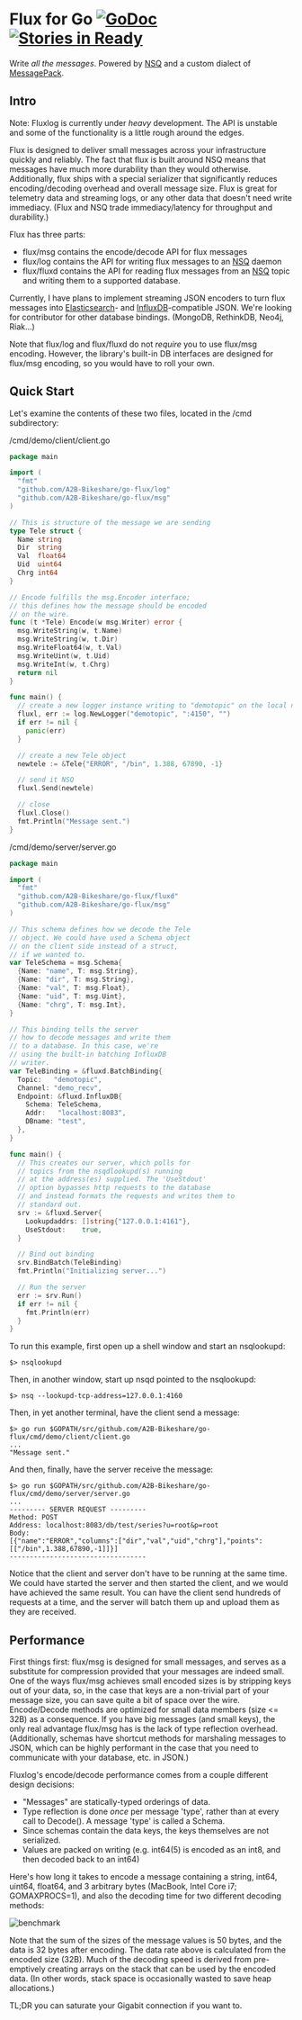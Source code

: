Flux for Go [![GoDoc](https://godoc.org/github.com/A2B-Bikeshare/go-flux?status.png)](https://godoc.org/github.com/A2B-Bikeshare/go-flux) [![Stories in Ready](https://badge.waffle.io/a2b-bikeshare/go-flux.png?label=ready&title=Ready)](https://waffle.io/a2b-bikeshare/go-flux)
=====================
Write *all the messages*.
Powered by [NSQ](http://nsq.io/) and a custom dialect of [MessagePack](http://msgpack.org).

Intro
-------------
Note: Fluxlog is currently under *heavy* development. The API is unstable and some of the functionality is a little rough around the edges.

Flux is designed to deliver small messages across your infrastructure quickly and reliably. The fact that flux is built
around NSQ means that messages have much more durability than they would otherwise. Additionally, flux ships with a special serializer
that significantly reduces encoding/decoding overhead and overall message size. Flux is great for telemetry data and streaming logs, or
any other data that doesn't need write immediacy. (Flux and NSQ trade immediacy/latency for throughput and durability.)

Flux has three parts:
  - flux/msg contains the encode/decode API for flux messages
  - flux/log contains the API for writing flux messages to an [NSQ](http://nsq.io) daemon
  - flux/fluxd contains the API for reading flux messages from an [NSQ](http://nsq.io) topic and writing them to a supported database.

Currently, I have plans to implement streaming JSON encoders to turn flux messages into [Elasticsearch](http://elasticsearch.org)- and [InfluxDB](http://influxdb.com)-compatible JSON.
We're looking for contributor for other database bindings. (MongoDB, RethinkDB, Neo4j, Riak...)

Note that flux/log and flux/fluxd do not *require* you to use flux/msg encoding. However, the library's built-in DB
interfaces are designed for flux/msg encoding, so you would have to roll your own.

Quick Start
-----------
Let's examine the contents of these two files, located in the /cmd subdirectory:

/cmd/demo/client/client.go
```go
package main

import (
  "fmt"
  "github.com/A2B-Bikeshare/go-flux/log"
  "github.com/A2B-Bikeshare/go-flux/msg"
)

// This is structure of the message we are sending
type Tele struct {
  Name string
  Dir  string
  Val  float64
  Uid  uint64
  Chrg int64
}

// Encode fulfills the msg.Encoder interface;
// this defines how the message should be encoded
// on the wire.
func (t *Tele) Encode(w msg.Writer) error {
  msg.WriteString(w, t.Name)
  msg.WriteString(w, t.Dir)
  msg.WriteFloat64(w, t.Val)
  msg.WriteUint(w, t.Uid)
  msg.WriteInt(w, t.Chrg)
  return nil
}

func main() {
  // create a new logger instance writing to "demotopic" on the local nsqd instance
  fluxl, err := log.NewLogger("demotopic", ":4150", "")
  if err != nil {
    panic(err)
  }

  // create a new Tele object
  newtele := &Tele{"ERROR", "/bin", 1.388, 67890, -1}

  // send it NSQ
  fluxl.Send(newtele)

  // close
  fluxl.Close()
  fmt.Println("Message sent.")
}
```

/cmd/demo/server/server.go
```go
package main

import (
  "fmt"
  "github.com/A2B-Bikeshare/go-flux/fluxd"
  "github.com/A2B-Bikeshare/go-flux/msg"
)

// This schema defines how we decode the Tele
// object. We could have used a Schema object
// on the client side instead of a struct,
// if we wanted to.
var TeleSchema = msg.Schema{
  {Name: "name", T: msg.String},
  {Name: "dir", T: msg.String},
  {Name: "val", T: msg.Float},
  {Name: "uid", T: msg.Uint},
  {Name: "chrg", T: msg.Int},
}

// This binding tells the server
// how to decode messages and write them
// to a database. In this case, we're
// using the built-in batching InfluxDB
// writer.
var TeleBinding = &fluxd.BatchBinding{
  Topic:   "demotopic",
  Channel: "demo_recv",
  Endpoint: &fluxd.InfluxDB{
    Schema: TeleSchema,
    Addr:   "localhost:8083",
    DBname: "test",
  },
}

func main() {
  // This creates our server, which polls for
  // topics from the nsqdlookupd(s) running
  // at the address(es) supplied. The 'UseStdout'
  // option bypasses http requests to the database
  // and instead formats the requests and writes them to
  // standard out.
  srv := &fluxd.Server{
    Lookupdaddrs: []string{"127.0.0.1:4161"},
    UseStdout:    true,
  }

  // Bind out binding
  srv.BindBatch(TeleBinding)
  fmt.Println("Initializing server...")

  // Run the server
  err := srv.Run()
  if err != nil {
    fmt.Println(err)
  }
}
```

To run this example, first open up a shell window and start an nsqlookupd:
```
$> nsqlookupd
```
Then, in another window, start up nsqd pointed to the nsqlookupd:
```
$> nsq --lookupd-tcp-address=127.0.0.1:4160
```
Then, in yet another terminal, have the client send a message:
```
$> go run $GOPATH/src/github.com/A2B-Bikeshare/go-flux/cmd/demo/client/client.go
...
"Message sent."
```
And then, finally, have the server receive the message:
```
$> go run $GOPATH/src/github.com/A2B-Bikeshare/go-flux/cmd/demo/server/server.go
...
--------- SERVER REQUEST ---------
Method: POST
Address: localhost:8083/db/test/series?u=root&p=root
Body:
[{"name":"ERROR","columns":["dir","val","uid","chrg"],"points":[["/bin",1.388,67890,-1]]}]
----------------------------------
```

Notice that the client and server don't have to be running at the same time. We could have started the server
and then started the client, and we would have achieved the same result. You can have the client send
hundreds of requests at a time, and the server will batch them up and upload them as they are received.

Performance
-------------
First things first: flux/msg is designed for small messages, and serves as a substitute for compression provided that your messages are indeed small. One of the ways
flux/msg achieves small encoded sizes is by stripping keys out of your data, so, in the case that keys are a non-trivial part of your message size, you can
save quite a bit of space over the wire. Encode/Decode methods are optimized for small data members (size <= 32B) as a consequence.
If you have big messages (and small keys), the only real advantage flux/msg has is the lack of type reflection overhead. (Additionally, schemas
have shortcut methods for marshaling messages to JSON, which can be highly performant in the case that you need to communicate with your database, etc. in JSON.)

Fluxlog's encode/decode performance comes from a couple different design decisions:
  - "Messages" are statically-typed orderings of data.
  - Type reflection is done *once* per message 'type', rather than at every call to Decode(). A message 'type' is called a Schema.
  - Since schemas contain the data keys, the keys themselves are not serialized.
  - Values are packed on writing (e.g. int64(5) is encoded as an int8, and then decoded back to an int64)

Here's how long it takes to encode a message containing a string, int64, uint64, float64, and 3 arbitrary bytes (MacBook, Intel Core i7; GOMAXPROCS=1), and also
the decoding time for two different decoding methods:

![benchmark](./BenchmarkEncode.png)

Note that the sum of the sizes of the message values is 50 bytes, and the data is 32 bytes after encoding. The data rate above is calculated from the encoded size (32B).
Much of the decoding speed is derived from pre-emptively creating arrays on the stack that can be used by the encoded data. (In other words, stack space is occasionally
wasted to save heap allocations.)

TL;DR you can saturate your Gigabit connection if you want to.
